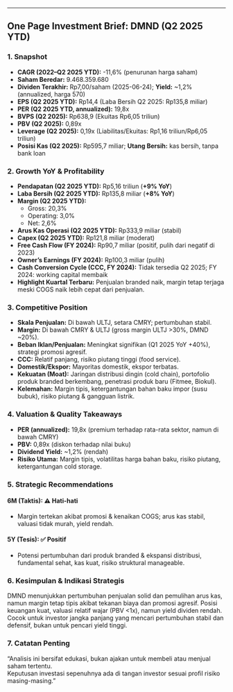 ---
## One Page Investment Brief: **DMND (Q2 2025 YTD)**

### 1. Snapshot
- **CAGR (2022–Q2 2025 YTD):** -11,6% (penurunan harga saham)
- **Saham Beredar:** 9.468.359.680
- **Dividen Terakhir:** Rp7,00/saham (2025-06-24); **Yield:** ~1,2% (annualized, harga 570)
- **EPS (Q2 2025 YTD):** Rp14,4 (Laba Bersih Q2 2025: Rp135,8 miliar)
- **PER (Q2 2025 YTD, annualized):** 19,8x
- **BVPS (Q2 2025):** Rp638,9 (Ekuitas Rp6,05 triliun)
- **PBV (Q2 2025):** 0,89x
- **Leverage (Q2 2025):** 0,19x (Liabilitas/Ekuitas: Rp1,16 triliun/Rp6,05 triliun)
- **Posisi Kas (Q2 2025):** Rp595,7 miliar; **Utang Bersih:** kas bersih, tanpa bank loan

### 2. Growth YoY & Profitability
- **Pendapatan (Q2 2025 YTD):** Rp5,16 triliun (**+9% YoY**)
- **Laba Bersih (Q2 2025 YTD):** Rp135,8 miliar (**+8% YoY**)
- **Margin (Q2 2025 YTD):**
  - Gross: 20,3%
  - Operating: 3,0%
  - Net: 2,6%
- **Arus Kas Operasi (Q2 2025 YTD):** Rp333,9 miliar (stabil)
- **Capex (Q2 2025 YTD):** Rp121,8 miliar (moderat)
- **Free Cash Flow (FY 2024):** Rp90,7 miliar (positif, pulih dari negatif di 2023)
- **Owner’s Earnings (FY 2024):** Rp100,3 miliar (pulih)
- **Cash Conversion Cycle (CCC, FY 2024):** Tidak tersedia Q2 2025; FY 2024: working capital membaik
- **Highlight Kuartal Terbaru:** Penjualan branded naik, margin tetap terjaga meski COGS naik lebih cepat dari penjualan.

### 3. Competitive Position
- **Skala Penjualan:** Di bawah ULTJ, setara CMRY; pertumbuhan stabil.
- **Margin:** Di bawah CMRY & ULTJ (gross margin ULTJ >30%, DMND ~20%).
- **Beban Iklan/Penjualan:** Meningkat signifikan (Q1 2025 YoY +40%), strategi promosi agresif.
- **CCC:** Relatif panjang, risiko piutang tinggi (food service).
- **Domestik/Ekspor:** Mayoritas domestik, ekspor terbatas.
- **Kekuatan (Moat):** Jaringan distribusi dingin (cold chain), portofolio produk branded berkembang, penetrasi produk baru (Fitmee, Biokul).
- **Kelemahan:** Margin tipis, ketergantungan bahan baku impor (susu bubuk), risiko piutang & gangguan listrik.

### 4. Valuation & Quality Takeaways
- **PER (annualized):** 19,8x (premium terhadap rata-rata sektor, namun di bawah CMRY)
- **PBV:** 0,89x (diskon terhadap nilai buku)
- **Dividend Yield:** ~1,2% (rendah)
- **Risiko Utama:** Margin tipis, volatilitas harga bahan baku, risiko piutang, ketergantungan cold storage.

### 5. Strategic Recommendations
#### 6M (Taktis): ⚠️ Hati-hati  
- Margin tertekan akibat promosi & kenaikan COGS; arus kas stabil, valuasi tidak murah, yield rendah.

#### 5Y (Tesis): ✅ Positif  
- Potensi pertumbuhan dari produk branded & ekspansi distribusi, fundamental sehat, kas kuat, risiko struktural manageable.

### 6. Kesimpulan & Indikasi Strategis
DMND menunjukkan pertumbuhan penjualan solid dan pemulihan arus kas, namun margin tetap tipis akibat tekanan biaya dan promosi agresif. Posisi keuangan kuat, valuasi relatif wajar (PBV <1x), namun yield dividen rendah. Cocok untuk investor jangka panjang yang mencari pertumbuhan stabil dan defensif, bukan untuk pencari yield tinggi.

### 7. Catatan Penting
“Analisis ini bersifat edukasi, bukan ajakan untuk membeli atau menjual saham tertentu.  
Keputusan investasi sepenuhnya ada di tangan investor sesuai profil risiko masing-masing.”